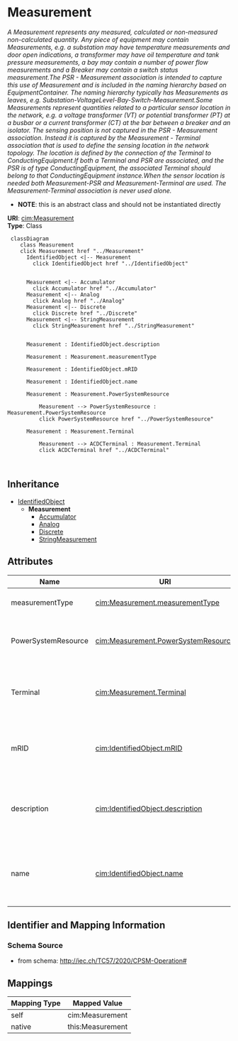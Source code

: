 # Measurement


_A Measurement represents any measured, calculated or non-measured non-calculated quantity. Any piece of equipment may contain Measurements, e.g. a substation may have temperature measurements and door open indications, a transformer may have oil temperature and tank pressure measurements, a bay may contain a number of power flow measurements and a Breaker may contain a switch status measurement.The PSR - Measurement association is intended to capture this use of Measurement and is included in the naming hierarchy based on EquipmentContainer. The naming hierarchy typically has Measurements as leaves, e.g. Substation-VoltageLevel-Bay-Switch-Measurement.Some Measurements represent quantities related to a particular sensor location in the network, e.g. a voltage transformer (VT) or potential transformer (PT) at a busbar or a current transformer (CT) at the bar between a breaker and an isolator. The sensing position is not captured in the PSR - Measurement association. Instead it is captured by the Measurement - Terminal association that is used to define the sensing location in the network topology. The location is defined by the connection of the Terminal to ConductingEquipment.If both a Terminal and PSR are associated, and the PSR is of type ConductingEquipment, the associated Terminal should belong to that ConductingEquipment instance.When the sensor location is needed both Measurement-PSR and Measurement-Terminal are used. The Measurement-Terminal association is never used alone._




* __NOTE__: this is an abstract class and should not be instantiated directly


**URI**: [cim:Measurement](http://iec.ch/TC57/CIM100#Measurement)<br />
**Type**: Class




```mermaid
 classDiagram
    class Measurement
    click Measurement href "../Measurement"
      IdentifiedObject <|-- Measurement
        click IdentifiedObject href "../IdentifiedObject"
      

      Measurement <|-- Accumulator
        click Accumulator href "../Accumulator"
      Measurement <|-- Analog
        click Analog href "../Analog"
      Measurement <|-- Discrete
        click Discrete href "../Discrete"
      Measurement <|-- StringMeasurement
        click StringMeasurement href "../StringMeasurement"
      
      
      Measurement : IdentifiedObject.description
        
      Measurement : Measurement.measurementType
        
      Measurement : IdentifiedObject.mRID
        
      Measurement : IdentifiedObject.name
        
      Measurement : Measurement.PowerSystemResource
        
          Measurement --> PowerSystemResource : Measurement.PowerSystemResource
          click PowerSystemResource href "../PowerSystemResource"
        
      Measurement : Measurement.Terminal
        
          Measurement --> ACDCTerminal : Measurement.Terminal
          click ACDCTerminal href "../ACDCTerminal"
        
      
```





## Inheritance
* [IdentifiedObject](IdentifiedObject.md)
    * **Measurement**
        * [Accumulator](Accumulator.md)
        * [Analog](Analog.md)
        * [Discrete](Discrete.md)
        * [StringMeasurement](StringMeasurement.md)



## Attributes


| Name | URI | Cardinality and Range | Description | Inheritance |
| ---  | --- | --- | --- | --- |
| measurementType | [cim:Measurement.measurementType](http://iec.ch/TC57/CIM100#Measurement.measurementType) | 1 <br />  string  | Specifies the type of measurement | direct |
| PowerSystemResource | [cim:Measurement.PowerSystemResource](http://iec.ch/TC57/CIM100#Measurement.PowerSystemResource) | 1 <br />  [PowerSystemResource](PowerSystemResource.md)  | The power system resource that contains the measurement | direct |
| Terminal | [cim:Measurement.Terminal](http://iec.ch/TC57/CIM100#Measurement.Terminal) | 0..1 <br />  [ACDCTerminal](ACDCTerminal.md)  | One or more measurements may be associated with a terminal in the network | direct |
| mRID | [cim:IdentifiedObject.mRID](http://iec.ch/TC57/CIM100#IdentifiedObject.mRID) | 1 <br />  string  | Master resource identifier issued by a model authority | [IdentifiedObject](IdentifiedObject.md) |
| description | [cim:IdentifiedObject.description](http://iec.ch/TC57/CIM100#IdentifiedObject.description) | 0..1 <br />  string  | The description is a free human readable text describing or naming the object | [IdentifiedObject](IdentifiedObject.md) |
| name | [cim:IdentifiedObject.name](http://iec.ch/TC57/CIM100#IdentifiedObject.name) | 1 <br />  string  | The name is any free human readable and possibly non unique text naming the o... | [IdentifiedObject](IdentifiedObject.md) |









## Identifier and Mapping Information







### Schema Source


* from schema: http://iec.ch/TC57/2020/CPSM-Operation#





## Mappings

| Mapping Type | Mapped Value |
| ---  | ---  |
| self | cim:Measurement |
| native | this:Measurement |




